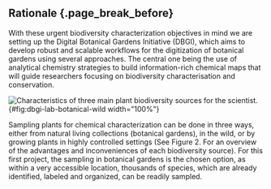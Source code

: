 ## Rationale {.page_break_before}

With these urgent biodiversity characterization objectives in mind we are setting up the Digital Botanical Gardens Initiative (DBGI), which aims to develop robust and scalable workflows for the digitization of botanical gardens using several approaches. The central one being the use of analytical chemistry strategies to build information-rich chemical maps that will guide researchers focusing on biodiversity characterisation and conservation.



![
**Characteristics of three main plant biodiversity sources for the scientist.**
](images/dbgi-lab-botanical-wild.svg "Workflow"){#fig:dbgi-lab-botanical-wild width="100%"}


Sampling plants for chemical characterization can be done in three ways, either from natural living collections (botanical gardens), in the wild, or by growing plants in highly controlled settings (See Figure 2. For an overview of the advantages and inconveniences of each biodiversity source). For this first project, the sampling in botanical gardens is the  chosen option, as within a very accessible location, thousands of species, which are already identified, labeled and organized,  can be readily sampled.
